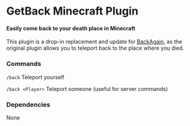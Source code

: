 # GetBack Minecraft Plugin
#### Easily come back to your death place in Minecraft

This plugin is a drop-in replacement and update for [BackAgain](https://www.curseforge.com/minecraft/bukkit-plugins/backagain), as the original plugin allows you to teleport back to the place where you died.

### Commands
`/back` Teleport yourself

`/back <Player>` Teleport someone (useful for server commands)

### Dependencies
None